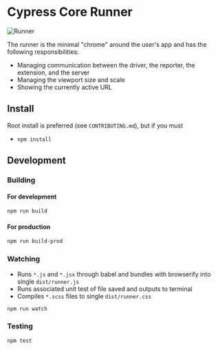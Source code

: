 # Cypress Core Runner

![Runner](https://cloud.githubusercontent.com/assets/1157043/17947042/e9352ae2-6a18-11e6-85af-3670c7cfba03.png)

The runner is the minimal "chrome" around the user's app and has the following responsibilities:

- Managing communication between the driver, the reporter, the extension, and the server
- Managing the viewport size and scale
- Showing the currently active URL

## Install

Root install is preferred (see `CONTRIBUTING.md`), but if you must

* `npm install`

## Development

### Building

#### For development

```bash
npm run build
```

#### For production

```bash
npm run build-prod
```

### Watching

- Runs `*.js` and `*.jsx` through babel and bundles with browserify into single `dist/runner.js`
- Runs associated unit test of file saved and outputs to terminal
- Compiles `*.scss` files to single `dist/runner.css`

```bash
npm run watch
```

### Testing

```bash
npm test
```
